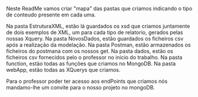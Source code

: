 Neste ReadMe vamos criar "mapa" das pastas que criamos indicando o tipo de conteudo presente em cada uma.

Na pasta EstruturaXML, estão lá guardados os xsd que criamos juntamente de dois exemplos de XML, um para cada tipo de relatorio, gerados pelas nossas Xquery.
Na pasta NovosDados, estão guardados os ficheiros csv após a realização da modelação.
Na pasta Postman, estão armazenados os ficheiros do postmana com os nossos get.
Na pasta dados, estão os ficheiros csv fornecidos pelo o professor no inicio do trabalho.
Na pasta function, estão todas as funções que criamos no MongoDB.
Na pasta webApp, estão todas as XQuerys que criamos.

Para o professor poder ter acesso aos endPoints que criamos nós mandamo-lhe um convite para o nosso projeto no mongoDB.
